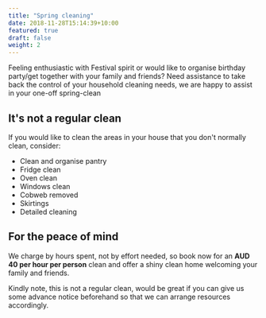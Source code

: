 ```yaml
---
title: "Spring cleaning"
date: 2018-11-28T15:14:39+10:00
featured: true
draft: false
weight: 2
---
```


Feeling enthusiastic with Festival spirit or would like to organise birthday party/get together with your family and friends? Need assistance to take back the control of your household cleaning needs, 
we are happy to assist in your one-off spring-clean

## It's not a regular clean
If you would like to clean the areas in your house that you don't normally clean, consider:

- Clean and organise pantry
- Fridge clean
- Oven clean
- Windows clean
- Cobweb removed
- Skirtings
- Detailed cleaning

## For the peace of mind
We charge by hours spent, not by effort needed, so book now for an **AUD 40 per hour per person** clean and offer a shiny clean home welcoming your family and friends.

Kindly note, this is not a regular clean, would be great if you can give us some advance notice beforehand so that we can arrange resources accordingly.